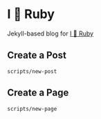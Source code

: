 # I :sparkling_heart: Ruby

Jekyll-based blog for [I :sparkling_heart: Ruby][iheartruby]

## Create a Post

`scripts/new-post`

## Create a Page

`scripts/new-page`

[iheartruby]: http://iheartruby.com
